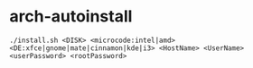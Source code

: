 # arch-autoinstall

```
./install.sh <DISK> <microcode:intel|amd> <DE:xfce|gnome|mate|cinnamon|kde|i3> <HostName> <UserName> <userPassword> <rootPassword>
```
